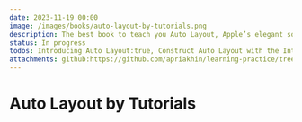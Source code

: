 ```yaml
---
date: 2023-11-19 00:00
image: /images/books/auto-layout-by-tutorials.png
description: The best book to teach you Auto Layout, Apple’s elegant solution to making your user interfaces flexible and adaptable.
status: In progress
todos: Introducing Auto Layout:true, Construct Auto Layout with the Interface Builder:true, Stack View:false, Construct Auto Layout with Code:false, Scroll View:false, Self-Sizing Views:false, Layout Guides:false, Content-Hugging & Compression-Resistance Priorities:false, Animating Auto Layout Constraints:false, Adaptive Layout:false, Dynamic Type:false, Internationalization & Localization:false, Common Auto Layout Issues:false, Under the Hood of Auto Layout:false, Optimizing Auto Layout Performance:false, Layout Prototyping with Playgrounds:false, Auto Layout for External Displays:false, Designing Custom Controls:false, Conclusion:false
attachments: github:https://github.com/apriakhin/learning-practice/tree/main/books/auto-layout-by-tutorials
---
```

# Auto Layout by Tutorials
